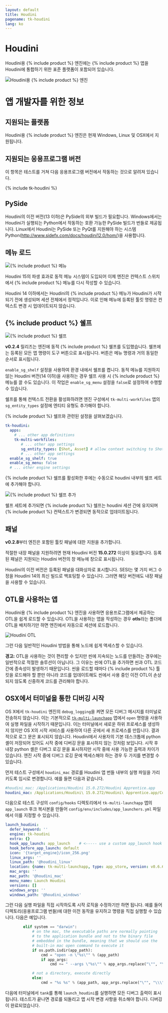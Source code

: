 ```yaml
---
layout: default
title: Houdini
pagename: tk-houdini
lang: ko
---
```


# Houdini

Houdini용 {% include product %} 엔진에는 {% include product %} 앱을 Houdini에 통합하기 위한 표준 플랫폼이 포함되어 있습니다.

![Houdini용 {% include product %} 엔진](../images/engines/houdini_engine.png)


# 앱 개발자를 위한 정보

## 지원되는 플랫폼

Houdini용 {% include product %} 엔진은 현재 Windows, Linux 및 OSX에서 지원됩니다.

## 지원되는 응용프로그램 버전

이 항목은 테스트를 거쳐 다음 응용프로그램 버전에서 작동하는 것으로 알려져 있습니다.

{% include tk-houdini %}

## PySide

Houdini의 이전 버전(13 이하)은 PySide의 외부 빌드가 필요합니다. Windows에서는 Houdini가 실행되는 Python에서 작동하는 호환 가능한 PySide 빌드가 번들로 제공됩니다. Linux에서 Houdini는 PySide 또는 PyQt를 지원해야 하는 시스템 Python(http://www.sidefx.com/docs/houdini12.0/hom/)을 사용합니다.

## 메뉴 로드

![{% include product %} 메뉴](../images/engines/houdini_menu.png)

Houdini 15의 파생 효과로 동적 메뉴 시스템이 도입되어 이제 엔진은 컨텍스트 스위치에서 {% include product %} 메뉴를 다시 작성할 수 있습니다.

Houdini 14 이하에서는 Houdini의 {% include product %} 메뉴가 Houdini가 시작되기 전에 생성되며 세션 전체에서 정적입니다. 이로 인해 메뉴에 등록된 툴킷 명령은 컨텍스트 변경 시 업데이트되지 않습니다.

## {% include product %} 쉘프

![{% include product %} 쉘프](../images/engines/houdini_shelf.png)

**v0.2.4** 릴리즈는 엔진에 동적 {% include product %} 쉘프를 도입했습니다. 쉘프에는 등록된 모든 앱 명령이 도구 버튼으로 표시됩니다. 버튼은 메뉴 명령과 거의 동일한 순서로 표시됩니다.

`enable_sg_shelf` 설정을 사용하여 환경 내에서 쉘프를 켭니다. 동적 메뉴를 지원하지 않는 Houdini 버전(14 이하)을 사용하는 경우 쉘프 사용 시 {% include product %} 메뉴를 끌 수도 있습니다. 이 작업은 `enable_sg_menu` 설정을 `false`로 설정하여 수행할 수 있습니다.

쉘프를 통해 컨텍스트 전환을 활성화하려면 엔진 구성에서 `tk-multi-workfiles` 앱의 `sg_entity_types` 설정에 엔티티 유형도 추가해야 합니다.

{% include product %} 쉘프와 관련된 설정을 살펴보겠습니다.

```yaml
tk-houdini:
  apps:
    # ... other app definitions
    tk-multi-workfiles:
       # ... other app settings
       sg_entity_types: [Shot, Asset] # allow context switching to Shots or Assets
       # ... other app settings
  enable_sg_shelf: true
  enable_sg_menu: false
  # ... other engine settings
```

{% include product %} 쉘프를 활성화한 후에는 수동으로 houdini 내부의 쉘프 세트에 추가해야 합니다.

![{% include product %} 쉘프 추가](../images/engines/add_shelf.png)

쉘프 세트에 추가되면 {% include product %} 쉘프는 houdini 세션 간에 유지되며 {% include product %} 컨텍스트가 변경되면 동적으로 업데이트됩니다.

## 패널

**v0.2.8**부터 엔진은 포함된 툴킷 패널에 대한 지원을 추가합니다.

적절한 내장 패널을 지원하려면 현재 Houdini 버전 **15.0.272** 이상이 필요합니다. 등록된 패널은 지원되는 Houdini 버전의 창 메뉴에 창으로 표시됩니다.

Houdini의 이전 버전은 등록된 패널을 대화상자로 표시합니다. SESI는 몇 가지 버그 수정을 Houdini 14의 최신 빌드로 백포팅할 수 있습니다. 그러면 해당 버전에도 내장 패널을 사용할 수 있습니다.

## OTL을 사용하는 앱

Houdini용 {% include product %} 엔진을 사용하면 응용프로그램에서 제공하는 OTL을 쉽게 로드할 수 있습니다. OTL을 사용하는 앱을 작성하는 경우 **otls**라는 폴더에 OTL을 배치하기만 하면 엔진에서 자동으로 세션에 로드합니다.

![Houdini OTL](../images/engines/otls_path.png)

그런 다음 일반적인 Houdini 방법을 통해 노드에 쉽게 액세스할 수 있습니다.

**경고:** OTL을 사용하는 것이 편리할 수 있지만 씬에 지속되는 노드를 만들려는 경우에는 일반적으로 적절한 솔루션이 아닙니다. 그 이유는 씬에 OTL을 추가하면 씬과 OTL 코드 간에 종속성이 발생하기 때문입니다. 씬을 로드할 때마다 {% include product %} 툴킷을 로드해야 할 뿐만 아니라 코드를 업데이트해도 씬에서 사용 중인 이전 OTL이 손상되지 않도록 신중하게 코드를 관리해야 합니다.

## OSX에서 터미널을 통한 디버깅 시작

OS X에서 `tk-houdini` 엔진의 `debug_logging`을 켜면 모든 디버그 메시지를 터미널로 전송하지 않습니다. 이는 기본적으로 [`tk-multi-launchapp`](https://github.com/shotgunsoftware/tk-multi-launchapp) 앱에서 `open` 명령을 사용하여 실행 파일을 시작하기 때문입니다. 이는 터미널에서 새로운 하위 프로세스를 생성하지 않지만 OS X의 시작 서비스를 사용하여 다른 곳에서 새 프로세스를 만듭니다. 결과적으로 로그 문은 표시되지 않습니다. Houdini에서 사용자의 기본 데스크톱에 python 셸이 저장되어 있어도 시작 중에 디버깅 문을 표시하지 않는 것처럼 보입니다. 시작 후 내장 python 셸은 디버그 로깅 문을 표시하지만 시작 중에 사용 가능한 출력과 차이가 있습니다. 엔진 시작 중에 디버그 로깅 문에 액세스해야 하는 경우 두 가지를 변경할 수 있습니다.

먼저 테스트 구성에서 `houdini_mac` 경로를 Houdini 앱 번들 내부의 실행 파일을 가리키도록 임시로 변경합니다. 예를 들면 다음과 같습니다.

```yaml
#houdini_mac: /Applications/Houdini 15.0.272/Houdini Apprentice.app
houdini_mac: /Applications/Houdini\ 15.0.272/Houdini\ Apprentice.app/Contents/MacOS/happrentice
```

다음으로 테스트 구성의 `config/hooks` 디렉토리에서 `tk-multi-launchapp` 앱의 `app_launch` 후크 복사본을 만들어 `config/env/includes/app_launchers.yml` 파일에서 이를 지정할 수 있습니다.

```yaml
launch_houdini:
  defer_keyword: ''
  engine: tk-houdini
  extra: {}
  hook_app_launch: app_launch    # <----- use a custom app_launch hook
  hook_before_app_launch: default
  icon: '{target_engine}/icon_256.png'
  linux_args: ''
  linux_path: '@houdini_linux'
  location: {name: tk-multi-launchapp, type: app_store, version: v0.6.6}
  mac_args: ''
  mac_path: '@houdini_mac'
  menu_name: Launch Houdini
  versions: []
  windows_args: ''
  windows_path: '@houdini_windows'
```

그런 다음 실행 파일을 직접 시작하도록 시작 로직을 수정하기만 하면 됩니다. 예를 들어 디렉토리(응용프로그램 번들)에 대한 이전 동작을 유지하고 명령을 직접 실행할 수 있습니다. 다음은 예입니다.

```python
        elif system == "darwin":
            # on the mac, the executable paths are normally pointing
            # to the application bundle and not to the binary file
            # embedded in the bundle, meaning that we should use the
            # built-in mac open command to execute it
            if os.path.isdir(app_path):
                cmd = "open -n \"%s\"" % (app_path)
                if app_args:
                    cmd += " --args \"%s\"" % app_args.replace("\"", "\\\"")

            # not a directory, execute directly
            else:
                cmd = "%s %s" % (app_path, app_args.replace("\"", "\\\""))
```

다음에 터미널에서 `tank`를 통해 `launch_houdini`를 실행하면 모든 디버그 출력이 표시됩니다. 테스트가 끝나면 경로를 되돌리고 앱 시작 변경 사항을 취소해야 합니다. 디버깅이 완료되었습니다.
